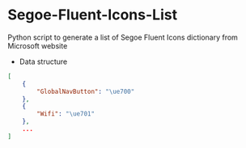 # Segoe-Fluent-Icons-List
Python script to generate a list of Segoe Fluent Icons dictionary from Microsoft website

- Data structure
```json
[
    {
        "GlobalNavButton": "\ue700"
    },
    {
        "Wifi": "\ue701"
    },
    ...
]
```
